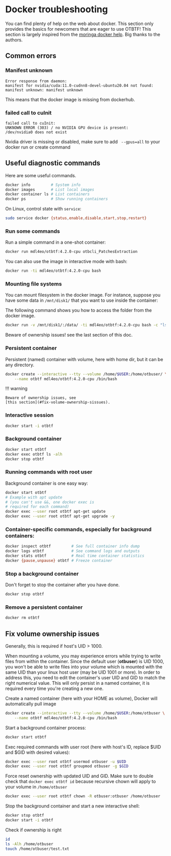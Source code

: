 # Docker troubleshooting

You can find plenty of help on the web about docker. 
This section only provides the basics for newcomers that are eager to use 
OTBTF!
This section is largely inspired from the 
[moringa docker help](https://gitlab.irstea.fr/raffaele.gaetano/moringa/blob/develop/docker/README.md). 
Big thanks to the authors.

## Common errors

### Manifest unknown

```
Error response from daemon: 
manifest for nvidia/cuda:11.0-cudnn8-devel-ubuntu20.04 not found: 
manifest unknown: manifest unknown
```

This means that the docker image is missing from dockerhub.

### failed call to cuInit

```
failed call to cuInit: 
UNKNOWN ERROR (303) / no NVIDIA GPU device is present: 
/dev/nvidia0 does not exist
```

Nvidia driver is missing or disabled, make sure to add 
` --gpus=all` to your docker run or create command

## Useful diagnostic commands

Here are some useful commands.

```bash
docker info         # System info
docker images       # List local images
docker container ls # List containers
docker ps           # Show running containers
```

On Linux, control state with `service`:

```bash
sudo service docker {status,enable,disable,start,stop,restart}
```

### Run some commands

Run a simple command in a one-shot container:

```bash
docker run mdl4eo/otbtf:4.2.0-cpu otbcli_PatchesExtraction
```

You can also use the image in interactive mode with bash:

```bash
docker run -ti mdl4eo/otbtf:4.2.0-cpu bash
```

### Mounting file systems

You can mount filesystem in the docker image.
For instance, suppose you have some data in `/mnt/disk1/` that you want 
to use inside the container:

The following command shows you how to access the folder from the docker image.

```bash
docker run -v /mnt/disk1/:/data/ -ti mdl4eo/otbtf:4.2.0-cpu bash -c "ls /data"
```
Beware of ownership issues! see the last section of this doc.

### Persistent container

Persistent (named) container with volume, here with home dir, but it can be 
any directory.

```bash
docker create --interactive --tty --volume /home/$USER:/home/otbuser/ \
    --name otbtf mdl4eo/otbtf:4.2.0-cpu /bin/bash
```

!!! warning

    Beware of ownership issues, see 
    [this section](#fix-volume-ownership-sissues).

### Interactive session

```bash
docker start -i otbtf
```

### Background container

```bash
docker start otbtf
docker exec otbtf ls -alh
docker stop otbtf
```

### Running commands with root user

Background container is one easy way:

```bash
docker start otbtf
# Example with apt update 
# (you can't use &&, one docker exec is
# required for each command)
docker exec --user root otbtf apt-get update
docker exec --user root otbtf apt-get upgrade -y
```

### Container-specific commands, especially for background containers:

```bash
docker inspect otbtf         # See full container info dump
docker logs otbtf            # See command logs and outputs
docker stats otbtf           # Real time container statistics
docker {pause,unpause} otbtf # Freeze container
```

### Stop a background container

Don't forget to stop the container after you have done.

```bash
docker stop otbtf
```

### Remove a persistent container

```bash
docker rm otbtf
```

## Fix volume ownership issues

Generally, this is required if host's UID > 1000.

When mounting a volume, you may experience errors while trying to write files 
from within the container.
Since the default user (**otbuser**) is UID 1000, you won't be able to write 
files into your volume 
which is mounted with the same UID than your linux host user (may be UID 1001
or more). 
In order to address this, you need to edit the container's user UID and GID to 
match the right numerical value.
This will only persist in a named container, it is required every time you're 
creating a new one.


Create a named container (here with your HOME as volume), Docker will 
automatically pull image

```bash
docker create --interactive --tty --volume /home/$USER:/home/otbuser \
    --name otbtf mdl4eo/otbtf:4.2.0-cpu /bin/bash
```

Start a background container process:

```bash
docker start otbtf
```

Exec required commands with user root (here with host's ID, replace $UID and 
$GID with desired values):

```bash
docker exec --user root otbtf usermod otbuser -u $UID
docker exec --user root otbtf groupmod otbuser -g $GID
```

Force reset ownership with updated UID and GID. 
Make sure to double check that `docker exec otbtf id` because recursive chown 
will apply to your volume in `/home/otbuser`

```bash
docker exec --user root otbtf chown -R otbuser:otbuser /home/otbuser
```

Stop the background container and start a new interactive shell:

```bash
docker stop otbtf
docker start -i otbtf
```

Check if ownership is right

```bash
id
ls -Alh /home/otbuser
touch /home/otbuser/test.txt
```
